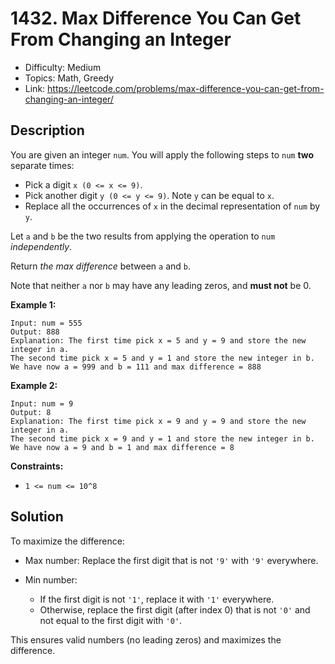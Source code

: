 # 1432. Max Difference You Can Get From Changing an Integer

- Difficulty: Medium
- Topics: Math, Greedy
- Link: https://leetcode.com/problems/max-difference-you-can-get-from-changing-an-integer/

## Description

You are given an integer `num`. You will apply the following steps to `num` **two** separate times:

- Pick a digit `x (0 <= x <= 9)`.
- Pick another digit `y (0 <= y <= 9)`. Note `y` can be equal to `x`.
- Replace all the occurrences of `x` in the decimal representation of `num` by `y`.

Let `a` and `b` be the two results from applying the operation to `num` *independently*.

Return *the max difference* between `a` and `b`.

Note that neither `a` nor `b` may have any leading zeros, and **must not** be 0.

**Example 1:**

```
Input: num = 555
Output: 888
Explanation: The first time pick x = 5 and y = 9 and store the new integer in a.
The second time pick x = 5 and y = 1 and store the new integer in b.
We have now a = 999 and b = 111 and max difference = 888
```

**Example 2:**

```
Input: num = 9
Output: 8
Explanation: The first time pick x = 9 and y = 9 and store the new integer in a.
The second time pick x = 9 and y = 1 and store the new integer in b.
We have now a = 9 and b = 1 and max difference = 8
```

**Constraints:**

- `1 <= num <= 10^8`

## Solution

To maximize the difference:

- Max number: Replace the first digit that is not `'9'` with `'9'` everywhere.

- Min number:
  - If the first digit is not `'1'`, replace it with `'1'` everywhere.
  - Otherwise, replace the first digit (after index 0) that is not `'0'` and not equal to the first digit with `'0'`.

This ensures valid numbers (no leading zeros) and maximizes the difference.
